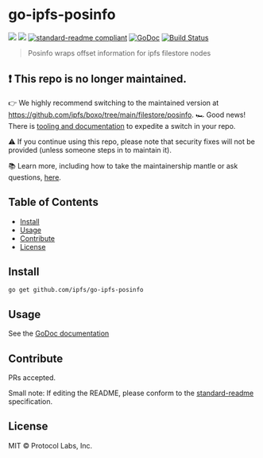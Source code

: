 # go-ipfs-posinfo

[![](https://img.shields.io/badge/made%20by-Protocol%20Labs-blue.svg?style=flat-square)](http://ipn.io)
[![](https://img.shields.io/badge/project-IPFS-blue.svg?style=flat-square)](http://ipfs.io/)
[![standard-readme compliant](https://img.shields.io/badge/standard--readme-OK-green.svg?style=flat-square)](https://github.com/RichardLitt/standard-readme)
[![GoDoc](https://godoc.org/github.com/ipfs/go-ipfs-posinfo?status.svg)](https://godoc.org/github.com/ipfs/go-ipfs-posinfo)
[![Build Status](https://travis-ci.org/ipfs/go-ipfs-posinfo.svg?branch=master)](https://travis-ci.org/ipfs/go-ipfs-posinfo)

>  Posinfo wraps offset information for ipfs filestore nodes

## ❗ This repo is no longer maintained.
👉 We highly recommend switching to the maintained version at https://github.com/ipfs/boxo/tree/main/filestore/posinfo.
🏎️ Good news!  There is [tooling and documentation](https://github.com/ipfs/boxo#migrating-to-boxo) to expedite a switch in your repo. 

⚠️ If you continue using this repo, please note that security fixes will not be provided (unless someone steps in to maintain it).

📚 Learn more, including how to take the maintainership mantle or ask questions, [here](https://github.com/ipfs/boxo/wiki/Copied-or-Migrated-Repos-FAQ).

## Table of Contents

- [Install](#install)
- [Usage](#usage)
- [Contribute](#contribute)
- [License](#license)

## Install

```
go get github.com/ipfs/go-ipfs-posinfo
```

## Usage

See the [GoDoc documentation](https://godoc.org/github.com/ipfs/go-ipfs-posinfo)


## Contribute

PRs accepted.

Small note: If editing the README, please conform to the [standard-readme](https://github.com/RichardLitt/standard-readme) specification.

## License

MIT © Protocol Labs, Inc.

